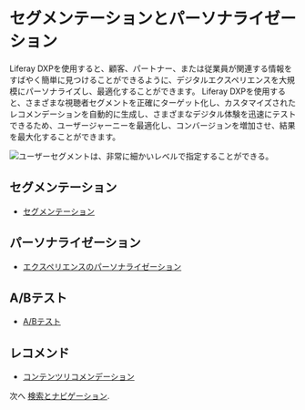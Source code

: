 # セグメンテーションとパーソナライゼーション

Liferay DXPを使用すると、顧客、パートナー、または従業員が関連する情報をすばやく簡単に見つけることができるように、デジタルエクスペリエンスを大規模にパーソナライズし、最適化することができます。 Liferay DXPを使用すると、さまざまな視聴者セグメントを正確にターゲット化し、カスタマイズされたレコメンデーションを自動的に生成し、さまざまなデジタル体験を迅速にテストできるため、ユーザージャーニーを最適化し、コンバージョンを増加させ、結果を最大化することができます。

![ユーザーセグメントは、非常に細かいレベルで指定することができる。](./segmentation-and-personalization/images/01.png)

## セグメンテーション

* [セグメンテーション](https://learn.liferay.com/w/dxp/site-building/personalizing-site-experience/segmentation)

## パーソナライゼーション

* [エクスペリエンスのパーソナライゼーション](https://learn.liferay.com/w/dxp/site-building/personalizing-site-experience/experience-personalization)

## A/Bテスト

* [A/Bテスト](https://learn.liferay.com/w/dxp/site-building/optimizing-sites/ab-testing/ab-testing)

## レコメンド

* [コンテンツリコメンデーション](https://learn.liferay.com/web/guest/w/dxp/site-building/personalizing-site-experience/experience-personalization/understanding-content-recommendations)

次へ [検索とナビゲーション](./search-and-navigation.md).
